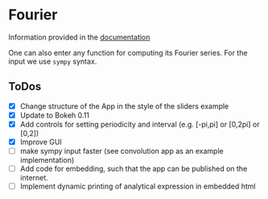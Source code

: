 # Fourier
Information provided in the [documentation](https://github.com/BenjaminRueth/Visualization/blob/master/FourierApp/Doc/fourierSpecification.pdf)

One can also enter any function for computing its Fourier series. For the input we use `sympy` syntax.

## ToDos
- [x] Change structure of the App in the style of the sliders example
- [x] Update to Bokeh 0.11
- [x] Add controls for setting periodicity and interval (e.g. [-pi,pi] or [0,2pi] or [0,2])
- [x] Improve GUI
- [ ] make sympy input faster (see convolution app as an example implementation)
- [ ] Add code for embedding, such that the app can be published on the internet.
- [ ] Implement dynamic printing of analytical expression in embedded html
